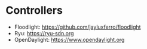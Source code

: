 # Controllers

- Floodlight: <https://github.com/jayluxferro/floodlight>
- Ryu: <https://ryu-sdn.org>
- OpenDaylight: <https://www.opendaylight.org>
